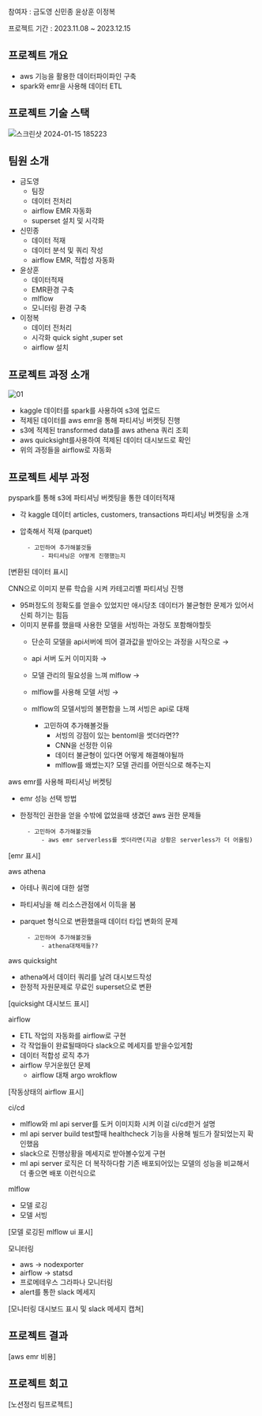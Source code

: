참여자 : 금도영 신민종 윤상훈 이정복

프로젝트 기간 : 2023.11.08 ~ 2023.12.15

## **프로젝트 개요**

- aws 기능을 활용한 데이터파이파인 구축
- spark와 emr을 사용해 데이터 ETL


## **프로젝트 기술 스택**

![스크린샷 2024-01-15 185223](https://github.com/humaningansalam/aws-data-pipeline-project/assets/89466243/cf2e8a56-e7fa-491a-9ece-4b8aeee8c327)

## **팀원 소개**

- 금도영
    - 팀장
    - 데이터 전처리
    - airflow EMR 자동화
    - superset 설치 및 시각화
- 신민종
    - 데이터 적재
    - 데이터 분석 및 쿼리 작성
    - airflow EMR, 적합성 자동화
- 윤상훈
    - 데이터적재
    - EMR환경 구축
    - mlflow
    - 모니터링 환경 구축
- 이정복
    - 데이터 전처리
    - 시각화 quick sight ,super set
    - airflow 설치



## **프로젝트 과정 소개**

![01](https://github.com/humaningansalam/aws-data-pipeline-project/assets/89466243/844c3cab-0aa1-42c4-b2fa-1b5be5e1df2d)

- kaggle 데이터를 spark를 사용하여 s3에 업로드
- 적제된 데이터를 aws emr을 통해 파티셔닝 버켓팅 진행
- s3에 적제된 transformed data를 aws athena 쿼리 조회
- aws quicksight를사용하여 적제된 데이터 대시보드로 확인
- 위의 과정들을 airflow로 자동화



## **프로젝트 세부 과정**

pyspark를 통해  s3에 파티셔닝 버켓팅을 통한 데이터적재

- 각 kaggle 데이터  articles, customers, transactions 파티셔닝 버켓팅을 소개
- 압축해서 적재 (parquet)

        - 고민하여 추가해볼것들
            - 파티셔닝은 어떻게 진행했는지
  
  
[변환된 데이터 표시]

CNN으로 이미지 분류 학습을 시켜 카테고리별  파티셔닝 진행

- 95퍼정도의 정확도를 얻을수 있었지만 애시당초 데이터가 불균형한 문제가 있어서 신뢰 하기는 힘듬
- 이미지 분류를 했을때 사용한 모델을 서빙하는 과정도 포함해야할듯
    - 단순히 모델을 api서버에 띄어 결과값을 받아오는 과정을 시작으로 →
    - api 서버 도커 이미지화 →
    - 모델 관리의 필요성을 느껴 mlflow →
    - mlflow를 사용해 모델 서빙 →
    - mlflow의 모델서빙의 불편함을 느껴 서빙은 api로 대채
      
        - 고민하여 추가해볼것들
            - 서빙의 강점이 있는 bentoml을 썻더라면??
            - CNN을 선정한 이유
            - 데이터 불균형이 있다면 어떻게 해결해야될까
            - mlflow를 왜썼는지? 모델 관리를 어떤식으로 해주는지


aws emr를 사용해 파티셔닝 버켓팅

- emr 성능 선택 방법
- 한정적인 권한을 얻을 수밖에 없었을때 생겼던 aws 권한 문제들

        - 고민하여 추가해볼것들
            - aws emr serverless를 썻더라면(지금 상황은 serverless가 더 어울림)

[emr 표시]

aws athena

- 아테나 쿼리에 대한 설명
- 파티셔닝을 해 리소스관점에서 이득을 봄
- parquet 형식으로 변환했을때 데이터 타입 변화의 문제

        - 고민하여 추가해볼것들
            - athena대채제들??
  
aws quicksight

- athena에서 데이터 쿼리를 날려 대시보드작성
- 한정적 자원문제로 무료인 superset으로 변환

[quicksight 대시보드 표시]

airflow 

- ETL 작업의 자동화를 airflow로 구현
- 각 작업들이 완료될때마다 slack으로 메세지를 받을수있게함
- 데이터 적합성 로직 추가
- airflow 무거운웠던 문제
    - airflow 대채 argo wrokflow 

[작동상태의 airflow 표시]

ci/cd

- mlflow와 ml api server를 도커 이미지화 시켜 이걸 ci/cd한거 설명
- ml api server build test할때  healthcheck 기능을 사용해 빌드가 잘되었는지 확인했음
- slack으로 진행상황을 메세지로 받아볼수있게 구현
- ml api server 로직은  더 복작하다함  기존 배포되어있는 모델의 성능을 비교해서 더 좋으면 배포 이런식으로

mlflow

- 모델 로깅
- 모델 서빙

[모델 로깅된 mlflow ui 표시]


모니터링

- aws → nodexporter
- airflow → statsd
- 프로메테우스 그라파나 모니터링
- alert를 통한 slack 메세지

[모니터링 대시보드 표시 및  slack 메세지 캡쳐]

## **프로젝트 결과**

[aws emr 비용]

## **프로젝트 회고**


[노션정리 팀프로젝트]
